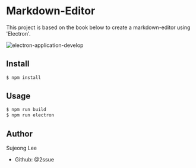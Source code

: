# Markdown-Editor

This project is based on the book below to create a markdown-editor using 'Electron'.

![electron-application-develop](https://camo.githubusercontent.com/d3ed43e5d891967b0e8f81b940008bdcd41d36b2/687474703a2f2f696d6167652e79657332342e636f6d2f6d6f6d6f2f546f7043617465313338392f4d6964436174653030382f3133383837323837312e6a7067)

## Install

```bash
$ npm install
```

## Usage

```bash
$ npm run build
$ npm run electron
```

## Author
Sujeong Lee

- Github: @2ssue